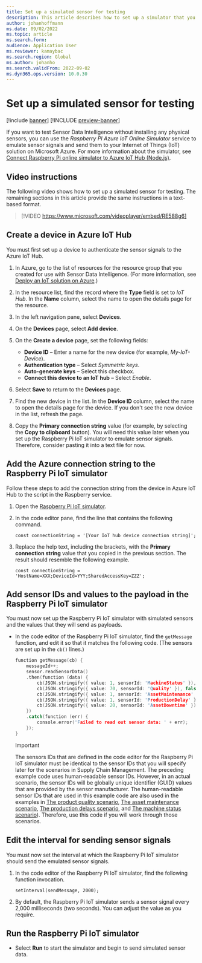 ```yaml
---
title: Set up a simulated sensor for testing
description: This article describes how to set up a simulator that you can use to test Sensor Data Intelligence without installing any physical sensors.
author: johanhoffmann
ms.date: 09/02/2022
ms.topic: article
ms.search.form:
audience: Application User
ms.reviewer: kamaybac
ms.search.region: Global
ms.author: johanho
ms.search.validFrom: 2022-09-02
ms.dyn365.ops.version: 10.0.30
---
```


# Set up a simulated sensor for testing

[!include [banner](../includes/banner.md)]
[!INCLUDE [preview-banner](../includes/preview-banner.md)]
<!-- KFM: Preview until further notice -->

If you want to test Sensor Data Intelligence without installing any physical sensors, you can use the *Raspberry PI Azure IoT Online Simulator* service to emulate sensor signals and send them to your Internet of Things (IoT) solution on Microsoft Azure. For more information about the simulator, see [Connect Raspberry Pi online simulator to Azure IoT Hub (Node.js)](/azure/iot-hub/iot-hub-raspberry-pi-web-simulator-get-started).

## Video instructions

The following video shows how to set up a simulated sensor for testing. The remaining sections in this article provide the same instructions in a text-based format.

> [!VIDEO https://www.microsoft.com/videoplayer/embed/RE588g6]

## Create a device in Azure IoT Hub

You must first set up a device to authenticate the sensor signals to the Azure IoT Hub.

1. In Azure, go to the list of resources for the resource group that you created for use with Sensor Data Intelligence. (For more information, see [Deploy an IoT solution on Azure](sdi-deploy-iot-solution-on-azure.md).)
1. In the resource list, find the record where the **Type** field is set to *IoT Hub*. In the **Name** column, select the name to open the details page for the resource.
1. In the left navigation pane, select **Devices**.
1. On the **Devices** page, select **Add device**.
1. On the **Create a device** page, set the following fields:

    - **Device ID** – Enter a name for the new device (for example, *My-IoT-Device*).
    - **Authentication type** – Select *Symmetric keys*.
    - **Auto-generate keys** – Select this checkbox.
    - **Connect this device to an IoT hub** – Select *Enable*.

1. Select **Save** to return to the **Devices** page.
1. Find the new device in the list. In the **Device ID** column, select the name to open the details page for the device. If you don't see the new device in the list, refresh the page.
1. Copy the **Primary connection string** value (for example, by selecting the **Copy to clipboard** button). You will need this value later when you set up the Raspberry Pi IoT simulator to emulate sensor signals. Therefore, consider pasting it into a text file for now.

## Add the Azure connection string to the Raspberry Pi IoT simulator

Follow these steps to add the connection string from the device in Azure IoT Hub to the script in the Raspberry service.

1. Open the [Raspberry Pi IoT simulator](https://azure-samples.github.io/raspberry-pi-web-simulator/).
1. In the code editor pane, find the line that contains the following command.

    `const connectionString = '[Your IoT hub device connection string]';`

1. Replace the help text, including the brackets, with the **Primary connection string** value that you copied in the previous section. The result should resemble the following example.

    `const connectionString = 'HostName=XXX;DeviceId=YYY;SharedAccessKey=ZZZ';`

## Add sensor IDs and values to the payload in the Raspberry Pi IoT simulator

You must now set up the Raspberry Pi IoT simulator with simulated sensors and the values that they will send as payloads.

- In the code editor of the Raspberry Pi IoT simulator, find the `getMessage` function, and edit it so that it matches the following code. (The sensors are set up in the `cb()` lines.)

    ```cpp
    function getMessage(cb) {
        messageId++;
        sensor.readSensorData()
        .then(function (data) {
            cb(JSON.stringify({ value: 1, sensorId: 'MachineStatus' }), false);
            cb(JSON.stringify({ value: 70, sensorId: 'Quality' }), false);
            cb(JSON.stringify({ value: 1, sensorId: 'AssetMaintenance' }), false);
            cb(JSON.stringify({ value: 1, sensorId: 'ProductionDelay' }), false);
            cb(JSON.stringify({ value: 20, sensorId: 'AssetDowntime' }), false);
        })
        .catch(function (err) {
            console.error('Failed to read out sensor data: ' + err);
        });
    }
    ```

    > [!IMPORTANT]
    > The sensors IDs that are defined in the code editor for the Raspberry Pi IoT simulator must be identical to the sensor IDs that you will specify later for the scenarios in Supply Chain Management. The preceding example code uses human-readable sensor IDs. However, in an actual scenario, the sensor IDs will be globally unique identifier (GUID) values that are provided by the sensor manufacturer. The human-readable sensor IDs that are used in this example code are also used in the examples in [The product quality scenario](sdi-scenario-product-quality.md), [The asset maintenance scenario](sdi-scenario-asset-maintenance.md), [The production delays scenario](sdi-scenario-production-delays.md), and [The machine status scenario](sdi-scenario-equipment-downtime.md)). Therefore, use this code if you will work through those scenarios.

## Edit the interval for sending sensor signals

You must now set the interval at which the Raspberry Pi IoT simulator should send the emulated sensor signals.

1. In the code editor of the Raspberry Pi IoT simulator, find the following function invocation.

    `setInterval(sendMessage, 2000);`

2. By default, the Raspberry Pi IoT simulator sends a sensor signal every 2,000 milliseconds (two seconds). You can adjust the value as you require.

## Run the Raspberry Pi IoT simulator

- Select **Run** to start the simulator and begin to send simulated sensor data.
